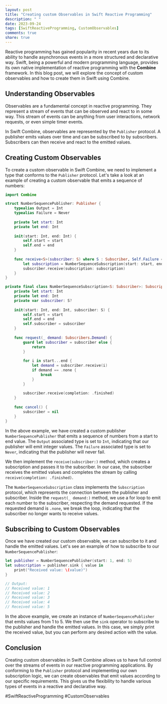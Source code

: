 ```yaml
---
layout: post
title: "Creating custom Observables in Swift Reactive Programming"
description: " "
date: 2023-09-24
tags: [SwiftReactiveProgramming, CustomObservables]
comments: true
share: true
---
```


Reactive programming has gained popularity in recent years due to its ability to handle asynchronous events in a more structured and declarative way. Swift, being a powerful and modern programming language, provides its own native implementation of reactive programming with the **Combine** framework. In this blog post, we will explore the concept of custom observables and how to create them in Swift using Combine.

## Understanding Observables

Observables are a fundamental concept in reactive programming. They represent a stream of events that can be observed and react to in some way. This stream of events can be anything from user interactions, network requests, or even simple timer events.

In Swift Combine, observables are represented by the `Publisher` protocol. A publisher emits values over time and can be subscribed to by subscribers. Subscribers can then receive and react to the emitted values.

## Creating Custom Observables

To create a custom observable in Swift Combine, we need to implement a type that conforms to the `Publisher` protocol. Let's take a look at an example of creating a custom observable that emits a sequence of numbers:

```swift
import Combine

struct NumberSequencePublisher: Publisher {
    typealias Output = Int
    typealias Failure = Never
    
    private let start: Int
    private let end: Int
    
    init(start: Int, end: Int) {
        self.start = start
        self.end = end
    }
    
    func receive<S>(subscriber: S) where S : Subscriber, Self.Failure == S.Failure, Self.Output == S.Input {
        let subscription = NumberSequenceSubscription(start: start, end: end, subscriber: subscriber)
        subscriber.receive(subscription: subscription)
    }
}

private final class NumberSequenceSubscription<S: Subscriber>: Subscription where S.Input == Int {
    private let start: Int
    private let end: Int
    private var subscriber: S?
    
    init(start: Int, end: Int, subscriber: S) {
        self.start = start
        self.end = end
        self.subscriber = subscriber
    }
    
    func request(_ demand: Subscribers.Demand) {
        guard let subscriber = subscriber else {
            return
        }
        
        for i in start...end {
            let demand = subscriber.receive(i)
            if demand == .none {
                break
            }
        }
        
        subscriber.receive(completion: .finished)
    }
    
    func cancel() {
        subscriber = nil
    }
}
```

In the above example, we have created a custom publisher `NumberSequencePublisher` that emits a sequence of numbers from a start to end value. The `Output` associated type is set to `Int`, indicating that our publisher will emit integer values. The `Failure` associated type is set to `Never`, indicating that the publisher will never fail.

We then implement the `receive(subscriber:)` method, which creates a subscription and passes it to the subscriber. In our case, the subscriber receives the emitted values and completes the stream by calling `receive(completion: .finished)`.

The `NumberSequenceSubscription` class implements the `Subscription` protocol, which represents the connection between the publisher and subscriber. Inside the `request(_ demand:)` method, we use a for loop to emit each number to the subscriber, respecting the demand requested. If the requested demand is `.none`, we break the loop, indicating that the subscriber no longer wants to receive values.

## Subscribing to Custom Observables

Once we have created our custom observable, we can subscribe to it and handle the emitted values. Let's see an example of how to subscribe to our `NumberSequencePublisher`:

```swift
let publisher = NumberSequencePublisher(start: 1, end: 5)
let subscription = publisher.sink { value in
    print("Received value: \(value)")
}

// Output:
// Received value: 1
// Received value: 2
// Received value: 3
// Received value: 4
// Received value: 5
```

In the above example, we create an instance of `NumberSequencePublisher` that emits values from 1 to 5. We then use the `sink` operator to subscribe to the publisher and handle the emitted values. In this case, we simply print the received value, but you can perform any desired action with the value.

## Conclusion

Creating custom observables in Swift Combine allows us to have full control over the streams of events in our reactive programming applications. By conforming to the `Publisher` protocol and implementing our own subscription logic, we can create observables that emit values according to our specific requirements. This gives us the flexibility to handle various types of events in a reactive and declarative way.

#SwiftReactiveProgramming #CustomObservables